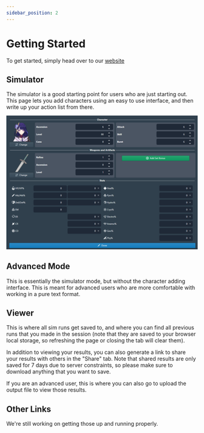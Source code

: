 ```yaml
---
sidebar_position: 2
---
```


# Getting Started

To get started, simply head over to our [website](https://gcsim.app)



## Simulator

The simulator is a good starting point for users who are just starting out. This page lets you add characters using an easy to use interface, and then write up your action list from there.

![](adding_character_interface.png)

## Advanced Mode

This is essentially the simulator mode, but without the character adding interface. This is meant for advanced users who are more comfortable with working in a pure text format.

## Viewer

This is where all sim runs get saved to, and where you can find all previous runs that you made in the session (note that they are saved to your browser local storage, so refreshing the page or closing the tab will clear them).

In addition to viewing your results, you can also generate a link to share your results with others in the "Share" tab. Note that shared results are only saved for 7 days due to server constraints, so please make sure to download anything that you want to save.

If you are an advanced user, this is where you can also go to upload the output file to view those results.

## Other Links

We're still working on getting those up and running properly.
